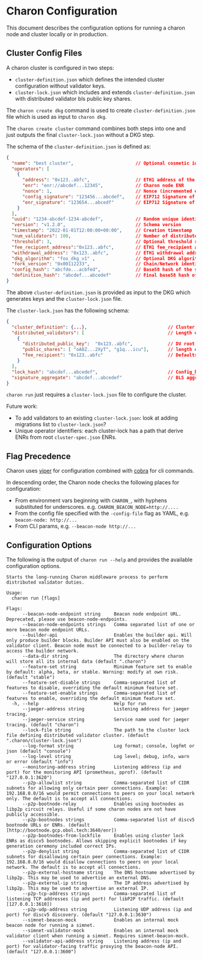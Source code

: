 # Charon Configuration

This document describes the configuration options for running a charon node and cluster locally or in production.

## Cluster Config Files

A charon cluster is configured in two steps:
- `cluster-definition.json` which defines the intended cluster configuration without validator keys.
- `cluster-lock.json` which includes and extends `cluster-definition.json` with distributed validator bls public key shares.

The `charon create dkg` command is used to create `cluster-definition.json` file which is used as input to `charon dkg`.

The `charon create cluster` command combines both steps into one and just outputs the final `cluster-lock.json` without a DKG step.

The schema of the `cluster-definition.json` is defined as:
```json
{
  "name": "best cluster",                       // Optional cosmetic identifier
  "operators": [
    {
      "address": "0x123..abfc",                 // ETH1 address of the operator
      "enr": "enr://abcdef...12345",            // Charon node ENR
      "nonce": 1,                               // Nonce (incremented each time the ENR is added/signed)
      "config_signature": "123456...abcdef",    // EIP712 Signature of config_hash by ETH1 address priv key
      "enr_signature": "123654...abcedf"        // EIP712 Signature of ENR by ETH1 address priv key
    }
  ],
  "uuid": "1234-abcdef-1234-abcdef",            // Random unique identifier.
  "version": "v1.2.0",                          // Schema version
  "timestamp": "2022-01-01T12:00:00+00:00",     // Creation timestamp
  "num_validators": 100,                        // Number of distributed validators to be created in cluster.lock
  "threshold": 3,                               // Optional threshold required for signature reconstruction
  "fee_recipient_address":"0x123..abfc",        // ETH1 fee_recipient address
  "withdrawal_address": "0x123..abfc",          // ETH1 withdrawal address
  "dkg_algorithm": "foo_dkg_v1" ,               // Optional DKG algorithm for key generation
  "fork_version": "0x00112233",                 // Chain/Network identifier
  "config_hash": "abcfde...acbfed",             // Base58 hash of the static (non-changing) fields
  "definition_hash": "abcdef...abcedef"         // Final base58 hash of all fields
}
```

The above `cluster-definition.json` is provided as input to the DKG which generates keys and the `cluster-lock.json` file.

The `cluster-lock.json` has the following schema:
```json
{
  "cluster_definition": {...},                              // Cluster definiition json, identical schema to above,
  "distributed_validators": [                               // Length equal to num_validators.
    {
      "distributed_public_key":  "0x123..abfc",             // DV root pubkey
      "public_shares": [ "oA8Z...2XyT", "g1q...icu"],       // length of num_operators
      "fee_recipient": "0x123..abfc"                        // Defaults to withdrawal address if not set, can be edited manually
    }
  ],
  "lock_hash": "abcdef...abcedef",                          // Config_hash plus distributed_validators
  "signature_aggregate": "abcdef...abcedef"                 // BLS aggregate signature of the lock hash signed by each DV pubkey.
}
```

`charon run` just requires a `cluster-lock.json` file to configure the cluster.

Future work:
 - To add validators to an existing `cluster-lock.json`: look at adding migrations list to `cluster-lock.json`?
 - Unique operator identifiers: each cluster-lock has a path that derive ENRs from root `cluster-spec.json` ENRs.

## Flag Precedence

Charon uses [viper](https://github.com/spf13/viper) for configuration combined with [cobra](https://github.com/spf13/cobra)
for cli commands.

In descending order, the Charon node checks the following places for configuration:
- From environment vars beginning with `CHARON_`, with hyphens substituted for underscores. e.g. `CHARON_BEACON_NODE=http://....`
- From the config file specified with the `-config-file` flag as YAML, e.g. `beacon-node: http://...`
- From CLI params, e.g. `--beacon-node http://...`

## Configuration Options
The following is the output of `charon run --help` and provides the available configuration options.

<!-- Code below generated by cmd/cmd_internal_test.go#TestConfigReference. DO NOT EDIT -->
````
Starts the long-running Charon middleware process to perform distributed validator duties.

Usage:
  charon run [flags]

Flags:
      --beacon-node-endpoint string     Beacon node endpoint URL. Deprecated, please use beacon-node-endpoints.
      --beacon-node-endpoints strings   Comma separated list of one or more beacon node endpoint URLs.
      --builder-api                     Enables the builder api. Will only produce builder blocks. Builder API must also be enabled on the validator client. Beacon node must be connected to a builder-relay to access the builder network.
      --data-dir string                 The directory where charon will store all its internal data (default ".charon")
      --feature-set string              Minimum feature set to enable by default: alpha, beta, or stable. Warning: modify at own risk. (default "stable")
      --feature-set-disable strings     Comma-separated list of features to disable, overriding the default minimum feature set.
      --feature-set-enable strings      Comma-separated list of features to enable, overriding the default minimum feature set.
  -h, --help                            Help for run
      --jaeger-address string           Listening address for jaeger tracing.
      --jaeger-service string           Service name used for jaeger tracing. (default "charon")
      --lock-file string                The path to the cluster lock file defining distributed validator cluster. (default ".charon/cluster-lock.json")
      --log-format string               Log format; console, logfmt or json (default "console")
      --log-level string                Log level; debug, info, warn or error (default "info")
      --monitoring-address string       Listening address (ip and port) for the monitoring API (prometheus, pprof). (default "127.0.0.1:3620")
      --p2p-allowlist string            Comma-separated list of CIDR subnets for allowing only certain peer connections. Example: 192.168.0.0/16 would permit connections to peers on your local network only. The default is to accept all connections.
      --p2p-bootnode-relay              Enables using bootnodes as libp2p circuit relays. Useful if some charon nodes are not have publicly accessible.
      --p2p-bootnodes strings           Comma-separated list of discv5 bootnode URLs or ENRs. (default [http://bootnode.gcp.obol.tech:3640/enr])
      --p2p-bootnodes-from-lockfile     Enables using cluster lock ENRs as discv5 bootnodes. Allows skipping explicit bootnodes if key generation ceremony included correct IPs.
      --p2p-denylist string             Comma-separated list of CIDR subnets for disallowing certain peer connections. Example: 192.168.0.0/16 would disallow connections to peers on your local network. The default is to accept all connections.
      --p2p-external-hostname string    The DNS hostname advertised by libp2p. This may be used to advertise an external DNS.
      --p2p-external-ip string          The IP address advertised by libp2p. This may be used to advertise an external IP.
      --p2p-tcp-address strings         Comma-separated list of listening TCP addresses (ip and port) for libP2P traffic. (default [127.0.0.1:3610])
      --p2p-udp-address string          Listening UDP address (ip and port) for discv5 discovery. (default "127.0.0.1:3630")
      --simnet-beacon-mock              Enables an internal mock beacon node for running a simnet.
      --simnet-validator-mock           Enables an internal mock validator client when running a simnet. Requires simnet-beacon-mock.
      --validator-api-address string    Listening address (ip and port) for validator-facing traffic proxying the beacon-node API. (default "127.0.0.1:3600")

````
<!-- Code above generated by cmd/cmd_internal_test.go#TestConfigReference. DO NOT EDIT -->
